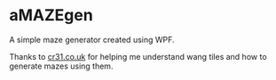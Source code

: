 # aMAZEgen
A simple maze generator created using WPF.

Thanks to [cr31.co.uk](http://cr31.co.uk/) for helping me understand wang tiles and how to generate mazes using them.

